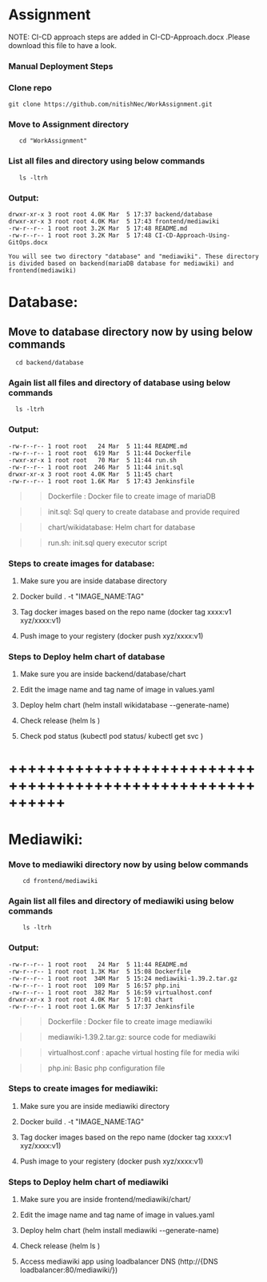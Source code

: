 # Assignment
NOTE: CI-CD approach steps are added in CI-CD-Approach.docx .Please download this file to have a look. 

### Manual Deployment Steps

### Clone repo
    git clone https://github.com/nitishNec/WorkAssignment.git

### Move to Assignment directory
```
   cd "WorkAssignment"
```
### List all files and directory using below commands
```
   ls -ltrh
```
### Output:
```
drwxr-xr-x 3 root root 4.0K Mar  5 17:37 backend/database
drwxr-xr-x 3 root root 4.0K Mar  5 17:43 frontend/mediawiki
-rw-r--r-- 1 root root 3.2K Mar  5 17:48 README.md
-rw-r--r-- 1 root root 3.2K Mar  5 17:48 CI-CD-Approach-Using-GitOps.docx
```
```
You will see two directory "database" and "mediawiki". These directory is divided based on backend(mariaDB database for mediawiki) and frontend(mediawiki)
```
# Database:

## Move to database directory now by using below commands
```
  cd backend/database
```
### Again list all files and directory of database using below commands
```
  ls -ltrh
```
### Output:
```
-rw-r--r-- 1 root root   24 Mar  5 11:44 README.md
-rw-r--r-- 1 root root  619 Mar  5 11:44 Dockerfile
-rwxr-xr-x 1 root root   70 Mar  5 11:44 run.sh
-rw-r--r-- 1 root root  246 Mar  5 11:44 init.sql
drwxr-xr-x 3 root root 4.0K Mar  5 11:45 chart
-rw-r--r-- 1 root root 1.6K Mar  5 17:43 Jenkinsfile
```

>> Dockerfile : Docker file to create image of mariaDB

>> init.sql: Sql query to create database and provide required 

>> chart/wikidatabase: Helm chart for database

>> run.sh: init.sql query executor script 


### Steps to create images for database:

  1. Make sure you are inside database directory

  2. Docker build . -t "IMAGE_NAME:TAG"

  3. Tag docker images based on the repo name (docker tag xxxx:v1 xyz/xxxx:v1)

  4. Push image to your registery (docker push xyz/xxxx:v1)


### Steps to Deploy helm chart of database

  1. Make sure you are inside backend/database/chart

  2. Edit the image name and tag name of image in values.yaml

  3. Deploy helm chart (helm install wikidatabase --generate-name)

  4. Check release (helm ls )

  5. Check pod status (kubectl pod status/ kubectl get svc )

# ++++++++++++++++++++++++++++++++++++++++++++++++++++++++++

# Mediawiki:

### Move to mediawiki directory now by using below commands 
```
    cd frontend/mediawiki
```
### Again list all files and directory of mediawiki using below commands
```
    ls -ltrh
```
### Output:
```
-rw-r--r-- 1 root root   24 Mar  5 11:44 README.md
-rw-r--r-- 1 root root 1.3K Mar  5 15:08 Dockerfile
-rw-r--r-- 1 root root  34M Mar  5 15:24 mediawiki-1.39.2.tar.gz
-rw-r--r-- 1 root root  109 Mar  5 16:57 php.ini
-rw-r--r-- 1 root root  382 Mar  5 16:59 virtualhost.conf
drwxr-xr-x 3 root root 4.0K Mar  5 17:01 chart
-rw-r--r-- 1 root root 1.6K Mar  5 17:37 Jenkinsfile
```

>> Dockerfile : Docker file to create image mediawiki

>> mediawiki-1.39.2.tar.gz: source code for mediawiki

>> virtualhost.conf : apache virtual hosting file for media wiki

>> php.ini: Basic php configuration file 

### Steps to create images for mediawiki:

  1. Make sure you are inside mediawiki directory

  2. Docker build . -t "IMAGE_NAME:TAG"

  3. Tag docker images based on the repo name (docker tag xxxx:v1 xyz/xxxx:v1)

  4. Push image to your registery (docker push xyz/xxxx:v1)


### Steps to Deploy helm chart of mediawiki

  1. Make sure you are inside frontend/mediawiki/chart/

  2. Edit the image name and tag name of image in values.yaml

  3. Deploy helm chart (helm install mediawiki --generate-name)

  4. Check release (helm ls )

  5. Access mediawiki app using loadbalancer DNS (http://{DNS loadbalancer:80/mediawiki/}) 
